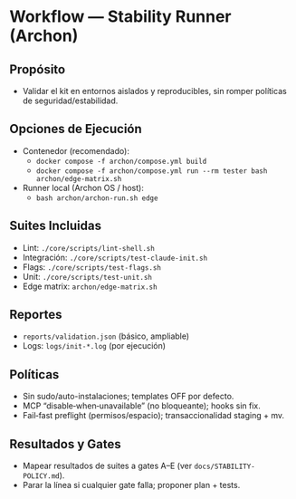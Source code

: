 # Workflow — Stability Runner (Archon)

## Propósito
- Validar el kit en entornos aislados y reproducibles, sin romper políticas de seguridad/estabilidad.

## Opciones de Ejecución
- Contenedor (recomendado):
  - `docker compose -f archon/compose.yml build`
  - `docker compose -f archon/compose.yml run --rm tester bash archon/edge-matrix.sh`
- Runner local (Archon OS / host):
  - `bash archon/archon-run.sh edge`

## Suites Incluidas
- Lint: `./core/scripts/lint-shell.sh`
- Integración: `./core/scripts/test-claude-init.sh`
- Flags: `./core/scripts/test-flags.sh`
- Unit: `./core/scripts/test-unit.sh`
- Edge matrix: `archon/edge-matrix.sh`

## Reportes
- `reports/validation.json` (básico, ampliable)
- Logs: `logs/init-*.log` (por ejecución)

## Políticas
- Sin sudo/auto-instalaciones; templates OFF por defecto.
- MCP “disable‑when‑unavailable” (no bloqueante); hooks sin fix.
- Fail‑fast preflight (permisos/espacio); transaccionalidad staging + mv.

## Resultados y Gates
- Mapear resultados de suites a gates A–E (ver `docs/STABILITY-POLICY.md`).
- Parar la línea si cualquier gate falla; proponer plan + tests.

